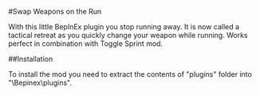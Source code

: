 #Swap Weapons on the Run

With this little BepInEx plugin you stop running away. It is now called a tactical retreat as you quickly change your weapon while running. 
Works perfect in combination with Toggle Sprint mod.


##Installation

To install the mod you need to extract the contents of "plugins" folder into "<GameDirectory>\Bepinex\plugins".

